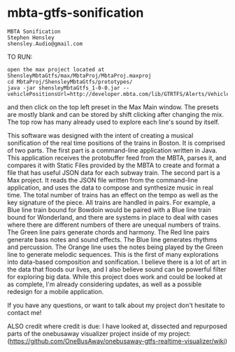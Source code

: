 # mbta-gtfs-sonification

    MBTA Sonification
    Stephen Hensley
    shensley.Audio@gmail.com

TO RUN:


    open the max project located at ShensleyMbtaGtfs/max/MbtaProj/MbtaProj.maxproj
    cd MbtaProj/ShensleyMbtaGtfs/prototypes/
    java -jar shensleyMbtaGtfs_1-0-0.jar --vehiclePositionsUrl=http://developer.mbta.com/lib/GTRTFS/Alerts/VehiclePositions.pb
   
and then click on the top left preset in the Max Main window.
The presets are mostly blank and can be stored by shift clicking after changing the mix. 
The top row has many already used to explore each line's sound by itself.

  This software was designed with the intent of creating a musical sonification of the real time positions of the trains in Boston. It is comprised of two parts.
  The first part is a command-line application written in Java. This application receives the protobuffer feed from the MBTA, parses it, and compares it with Static Files provided by the MBTA to create and format a file that has useful JSON data for each subway train. 
  The second part is a Max project. It reads the JSON file written from the command-line application, and uses the data to compose and synthesize music in real time. The total number of trains has an effect on the tempo as well as the key signature of the piece. All trains are handled in pairs. For example, a Blue line train bound for Bowdoin would be paired with a Blue line train bound for Wonderland, and there are systems in place to deal with cases where there are different numbers of there are unequal numbers of trains. The Green line pairs generate chords and harmony. The Red line pairs generate bass notes and sound effects. The Blue line generates rhythms and percussion. The Orange line uses the notes being played by the Green line to generate melodic sequences.
  This is the first of many explorations into data-based composition and sonification. I believe there is a lot of art in the data that floods our lives, and I also believe sound can be powerful filter for exploring big data. While this project does work and could be looked at as complete, I'm already considering updates, as well as a possible redesign for a mobile application.
  
  
  
  If you have any questions, or want to talk about my project don't hesitate to contact me!

  ALSO credit where credit is due:
  I have looked at, dissected and repurposed parts of the onebusaway visualizer project inside of my project:
      (https://github.com/OneBusAway/onebusaway-gtfs-realtime-visualizer/wiki)
   

